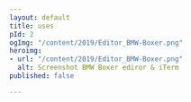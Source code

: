 ```yaml
---
layout: default
title: uses
pId: 2
ogImg: "/content/2019/Editor_BMW-Boxer.png"
heroimg:
- url: "/content/2019/Editor_BMW-Boxer.png"
  alt: Screenshot BMW Boxer ediror & iTerm
published: false

---
```

